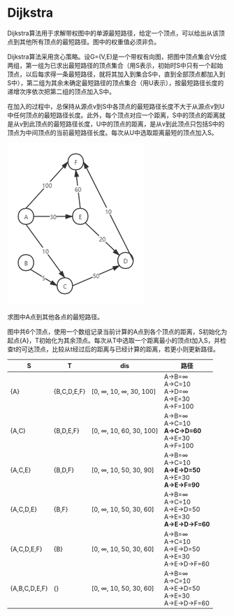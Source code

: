 # Dijkstra

Dijkstra算法用于求解带权图中的单源最短路径，给定一个顶点，可以给出从该顶点到其他所有顶点的最短路径。图中的权重值必须非负。

Dijkstra算法采用贪心策略。设G=(V,E)是一个带权有向图，把图中顶点集合V分成两组，第一组为已求出最短路径的顶点集合（用S表示，初始时S中只有一个起始顶点，以后每求得一条最短路径，就将其加入到集合S中，直到全部顶点都加入到S中），第二组为其余未确定最短路径的顶点集合（用U表示），按最短路径长度的递增次序依次把第二组的顶点加入S中。

在加入的过程中，总保持从源点v到S中各顶点的最短路径长度不大于从源点v到U中任何顶点的最短路径长度。此外，每个顶点对应一个距离，S中的顶点的距离就是从v到此顶点的最短路径长度，U中的顶点的距离，是从v到此顶点只包括S中的顶点为中间顶点的当前最短路径长度。每次从U中选取距离最短的顶点加入S。

![](1.png)

求图中A点到其他各点的最短路径。

图中共6个顶点，使用一个数组记录当前计算的A点到各个顶点的距离，S初始化为起点{A}，T初始化为其余顶点。每次从T中选取一个距离最小的顶点t加入S，并检查t的可达顶点，比较从t经过后的距离与已经计算的距离，若更小则更新路径。

| S | T | dis | 路径 |
|---|---|---|---|
| {A} | {B,C,D,E,F} | [0, ∞, 10, ∞, 30, 100] | A->B=∞<br/>A->C=10<br/>A->D=∞<br/>A->E=30<br/>A->F=100 |
| {A,C} | {B,D,E,F} | [0, ∞, 10, 60, 30, 100] | A->B=∞<br/>A->C=10<br/><strong>A->C->D=60</strong><br/>A->E=30<br/>A->F=100 |
| {A,C,E} | {B,D,F} | [0, ∞, 10, 50, 30, 90] | A->B=∞<br/>A->C=10<br/><strong>A->E->D=50</strong><br/>A->E=30<br/><strong>A->E->F=90</strong> |
| {A,C,D,E} | {B,F} | [0, ∞, 10, 50, 30, 60] | A->B=∞<br/>A->C=10<br/>A->E->D=50<br/>A->E=30<br/><strong>A->E->D->F=60</strong> |
| {A,C,D,E,F} | {B} | [0, ∞, 10, 50, 30, 60] | A->B=∞<br/>A->C=10<br/>A->E->D=50<br/>A->E=30<br/>A->E->D->F=60 |
| {A,B,C,D,E,F} | {} | [0, ∞, 10, 50, 30, 60] | A->B=∞<br/>A->C=10<br/>A->E->D=50<br/>A->E=30<br/>A->E->D->F=60 |